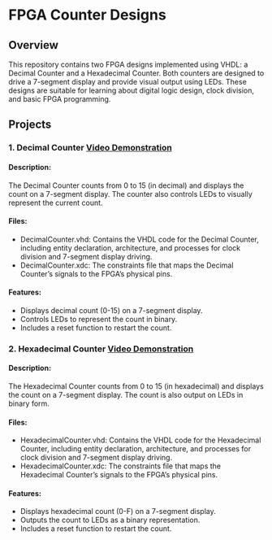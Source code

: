 # FPGA Counter Designs
## Overview
This repository contains two FPGA designs implemented using VHDL: a Decimal Counter and a Hexadecimal Counter. Both counters are designed to drive a 7-segment display and provide visual output using LEDs. These designs are suitable for learning about digital logic design, clock division, and basic FPGA programming.

## Projects
### 1. Decimal Counter [Video Demonstration](https://drive.google.com/file/d/1cE2tddH_XlOiGX3hJGWZlMrQf-qMT2oN/view?usp=sharing)
#### Description:
The Decimal Counter counts from 0 to 15 (in decimal) and displays the count on a 7-segment display. The counter also controls LEDs to visually represent the current count.

#### Files:

- DecimalCounter.vhd: Contains the VHDL code for the Decimal Counter, including entity declaration, architecture, and processes for clock division and 7-segment display driving.
- DecimalCounter.xdc: The constraints file that maps the Decimal Counter’s signals to the FPGA’s physical pins.
#### Features:

- Displays decimal count (0-15) on a 7-segment display.
- Controls LEDs to represent the count in binary.
- Includes a reset function to restart the count.
### 2. Hexadecimal Counter [Video Demonstration](https://drive.google.com/file/d/1fP380TBqBmTJvzlKL0rLGMAQc6ZCDMcX/view?usp=sharing)
#### Description:
The Hexadecimal Counter counts from 0 to 15 (in hexadecimal) and displays the count on a 7-segment display. The count is also output on LEDs in binary form.

#### Files:

- HexadecimalCounter.vhd: Contains the VHDL code for the Hexadecimal Counter, including entity declaration, architecture, and processes for clock division and 7-segment display driving.
- HexadecimalCounter.xdc: The constraints file that maps the Hexadecimal Counter’s signals to the FPGA’s physical pins.
#### Features:

- Displays hexadecimal count (0-F) on a 7-segment display.
- Outputs the count to LEDs as a binary representation.
- Includes a reset function to restart the count.
